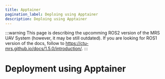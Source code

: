 ```yaml
---
title: Apptainer
pagination_label: Deploing using Apptainer
description: Deploing using Apptainer
---
```


:::warning
This page is describing the upcomming ROS2 version of the MRS UAV System (however, it may be still outdated). If you are looking for ROS1 version of the docs, follow to https://ctu-mrs.github.io/docs/1.5.0/introduction/.
:::

# Deployment using Apptainer
